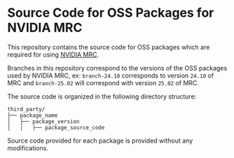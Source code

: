 <!--
SPDX-FileCopyrightText: Copyright (c) 2024, NVIDIA CORPORATION & AFFILIATES. All rights reserved.
SPDX-License-Identifier: Apache-2.0

Licensed under the Apache License, Version 2.0 (the "License");
you may not use this file except in compliance with the License.
You may obtain a copy of the License at

http://www.apache.org/licenses/LICENSE-2.0

Unless required by applicable law or agreed to in writing, software
distributed under the License is distributed on an "AS IS" BASIS,
WITHOUT WARRANTIES OR CONDITIONS OF ANY KIND, either express or implied.
See the License for the specific language governing permissions and
limitations under the License.
-->

# Source Code for OSS Packages for NVIDIA MRC

This repository contains the source code for OSS packages which are required for using [NVIDIA MRC](https://github.com/nv-morpheus/MRC).

Branches in this repository correspond to the versions of the OSS packages used by NVIDIA MRC, ex: `branch-24.10` corresponds to version `24.10` of MRC and `branch-25.02` will correspond with version `25.02` of MRC.

The source code is organized in the following directory structure:
```
third_party/
├── package_name
│   ├── package_version
│   │   ├── package_source_code
```

Source code provided for each package is provided without any modifications.